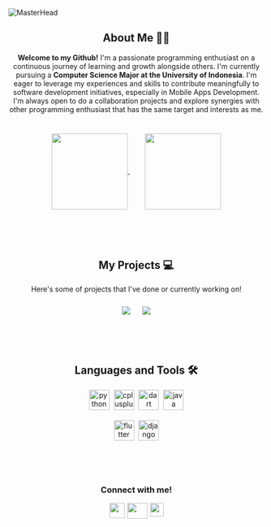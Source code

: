 <!-- Banner -->
![MasterHead](https://cdn.discordapp.com/attachments/847093516974555156/1200074833552232600/banner.png?ex=65c4dbc8&is=65b266c8&hm=9788187c89a9f1ba538deb30620fddcd4e6fa102324b1a86de741e30a924a349&)


<!-- About Me -->
<h2 align="center"> About Me 🧑‍💻</h2>

<p align="center" style="padding-bottom: 25px;">
  <b>Welcome to my Github!</b> I'm a passionate programming enthusiast on a continuous journey of learning and growth alongside others.
  I'm currently pursuing a <b> Computer Science Major at the University of Indonesia</b>. I'm eager to leverage my experiences and skills to contribute meaningfully to software development initiatives, especially in Mobile Apps Development. 
  I'm always open to do a collaboration projects and explore synergies with other programming enthusiast that has the same target and interests as me.
</p>

<div align="center" style="padding-bottom: 35px;">
  <a href="https://github.com/hyvos07" style="padding-right: 30px; border: none;">
    <img height=150 align="center" src="https://github-readme-stats.vercel.app/api?username=hyvos07&show_icons=true&theme=dark&icon_color=334cbd&hide_rank=true&hide=stars,issues&include_all_commits=true"/>
  </a>
  <a style="text-decoration: none; border: none;" href="https://github.com/hyvos07">
    <img height=150 align="center" src="https://github-readme-stats.vercel.app/api/top-langs/?username=hyvos07&layout=compact&theme=dark"/>
  </a>
</div>

<p>
  <br>
</p>

<!-- Project List -->
<h2 align="center"> My Projects 💻</h2>

<p align="center" style="padding-bottom: 10px;">Here's some of projects that I've done or currently working on!</p>

<div align="center" style="text-decoration: none; padding-bottom: 35px; border: none;">
  <a style="text-decoration: none;  padding-right: 20px;" href="https://github.com/hyvos07/qr_generator">
    <img align="center" src="https://github-readme-stats.vercel.app/api/pin/?username=hyvos07&repo=qr_generator&show_owner=true&theme=dark&icon_color=334cbd" />
  </a>
  <a style="text-decoration: none; border: none;" href="https://github.com/hyvos07/panpan-web">
    <img align="center" src="https://github-readme-stats.vercel.app/api/pin/?username=hyvos07&repo=panpan-web&show_owner=true&theme=dark&icon_color=334cbd" />
  </a>
</div>

<p>
  <br>
</p>

<!-- Language and Tools -->
<h2 align="center">Languages and Tools 🛠️</h2>
<div align="center">
  <a style="text-decoration: none; border: none;" href="https://www.python.org/" target="_blank">
    <img src="https://www.svgrepo.com/show/452091/python.svg" alt="python" width="40" height="40"/> 
  </a>
  <a style="text-decoration: none; padding-left: 5px; border: none;" href="https://en.cppreference.com/w/" target="_blank">
    <img src="https://upload.wikimedia.org/wikipedia/commons/1/18/ISO_C%2B%2B_Logo.svg" alt="cplusplus" width="40" height="40"/>
  </a>
  <a style="text-decoration: none; padding-left: 5px; border: none;" href="https://dart.dev/" target="_blank">
    <img src="https://upload.wikimedia.org/wikipedia/commons/a/a2/Dart_programming_language_logo_icon.svg" alt="dart" width="40" height="40"/> 
  </a>
  <a style="text-decoration: none; padding-left: 5px; border: none;" href="https://www.java.com/en/" target="_blank">
    <img src="https://www.svgrepo.com/show/184143/java.svg" alt="java" width="40" height="40"/> 
  </a>
  <br>
  <br>
  <a style="text-decoration: none; border: none;" href="https://flutter.dev/" target="_blank">
    <img src="https://www.vectorlogo.zone/logos/flutterio/flutterio-icon.svg" alt="flutter" width="40" height="40"/>
  </a>
  <a style="text-decoration: none; padding-left: 5px; border: none;" href="https://www.djangoproject.com/" target="_blank">
    <img src="https://cdn.worldvectorlogo.com/logos/django.svg" alt="django" width="40" height="40"/> 
  </a>
</div>

<p>
  <br>
</p>

<!-- Social Media -->
<h3 align="center"style="padding-top: 30px;">Connect with me!</h3>

<div align="center" style="display: flex; justify-content: center;">
  <a href="https://twitter.com/hyvos_/" target="_blank" style="text-decoration: none;">
    <img src="https://cdn.discordapp.com/attachments/847093516974555156/1200090829134512138/logx.png?ex=65c4eaae&is=65b275ae&hm=f283cbba49664d00e8dadb2ac206824cc1765157c4cc944ad347eb435a572ee6" alt="" height="30" width="30" style="border: none;">
  </a>
  <a href="https://www.linkedin.com/in/danielliman" target="_blank" style="text-decoration: none; padding-left: 5px;">
    <img src="https://static.licdn.com/aero-v1/sc/h/akt4ae504epesldzj74dzred8" alt="" height="31" width="40" style="border: none;">
  </a>
  <a style="text-decoration: none; padding-left: 5px;" href="https://www.instagram.com/daniel.liman07" target="_blank">
    <img src="https://static.cdninstagram.com/rsrc.php/v3/yI/r/VsNE-OHk_8a.png" alt="" height="27" width="27" style="border: none;"/>
  </a>
</div>
